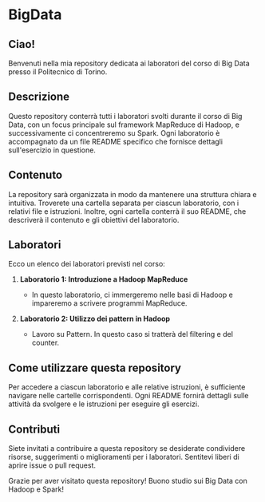 # BigData
## Ciao!

Benvenuti nella mia repository dedicata ai laboratori del corso di Big Data presso il Politecnico di Torino.

## Descrizione

Questo repository conterrà tutti i laboratori svolti durante il corso di Big Data, con un focus principale sul framework MapReduce di Hadoop, e successivamente ci concentreremo su Spark. Ogni laboratorio è accompagnato da un file README specifico che fornisce dettagli sull'esercizio in questione.

## Contenuto

La repository sarà organizzata in modo da mantenere una struttura chiara e intuitiva. Troverete una cartella separata per ciascun laboratorio, con i relativi file e istruzioni. Inoltre, ogni cartella conterrà il suo README, che descriverà il contenuto e gli obiettivi del laboratorio.

## Laboratori

Ecco un elenco dei laboratori previsti nel corso:

1. **Laboratorio 1: Introduzione a Hadoop MapReduce**
   - In questo laboratorio, ci immergeremo nelle basi di Hadoop e impareremo a scrivere programmi MapReduce.

2. **Laboratorio 2: Utilizzo dei pattern in Hadoop**
   - Lavoro su Pattern. In questo caso si tratterà del filtering e del counter.

## Come utilizzare questa repository

Per accedere a ciascun laboratorio e alle relative istruzioni, è sufficiente navigare nelle cartelle corrispondenti. Ogni README fornirà dettagli sulle attività da svolgere e le istruzioni per eseguire gli esercizi.

## Contributi

Siete invitati a contribuire a questa repository se desiderate condividere risorse, suggerimenti o miglioramenti per i laboratori. Sentitevi liberi di aprire issue o pull request.

Grazie per aver visitato questa repository! Buono studio sui Big Data con Hadoop e Spark!
